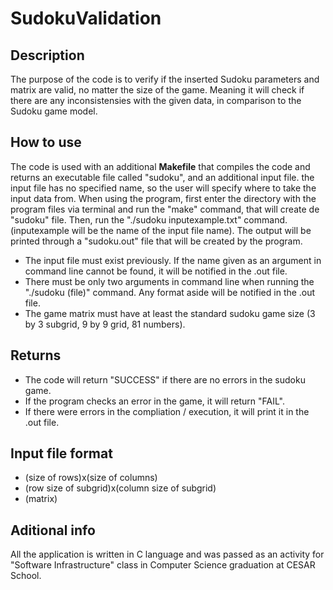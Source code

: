# SudokuValidation

## Description

The purpose of the code is to verify if the inserted Sudoku parameters and matrix are valid, no matter the size of the game.
Meaning it will check if there are any inconsistensies with the given data, in comparison to the Sudoku game model.

## How to use

The code is used with an additional **Makefile** that compiles the code and returns an executable file called "sudoku",
and an additional input file. the input file has no specified name, so the user will specify where to take the input data from.
When using the program, first enter the directory with the program files via terminal and run the "make" command, that will create de "sudoku" file.
Then, run the "./sudoku inputexample.txt" command. (inputexample will be the name of the input file name).
The output will be printed through a "sudoku.out" file that will be created by the program.

* The input file must exist previously. If the name given as an argument in command line cannot be found, it will be notified in the .out file.
* There must be only two arguments in command line when running the "./sudoku (file)" command. Any format aside will be notified in the .out file.
* The game matrix must have at least the standard sudoku game size (3 by 3 subgrid, 9 by 9 grid, 81 numbers).
  
## Returns

* The code will return "SUCCESS" if there are no errors in the sudoku game.
* If the program checks an error in the game, it will return "FAIL".
* If there were errors in the compliation / execution, it will print it in the .out file.

## Input file format

* (size of rows)x(size of columns)
* (row size of subgrid)x(column size of subgrid)
* (matrix)

## Aditional info

All the application is written in C language and was passed as an activity for "Software Infrastructure" class in Computer Science graduation at CESAR School.
